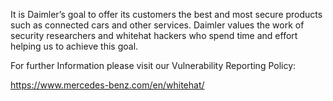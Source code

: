 <!-- SPDX-License-Identifier: MIT -->
It is Daimler’s goal to offer its customers the best and most secure products such as connected cars and other services. Daimler values the work of security researchers and whitehat hackers who spend time and effort helping us to achieve this goal.

For further Information please visit our Vulnerability Reporting Policy:

<https://www.mercedes-benz.com/en/whitehat/>